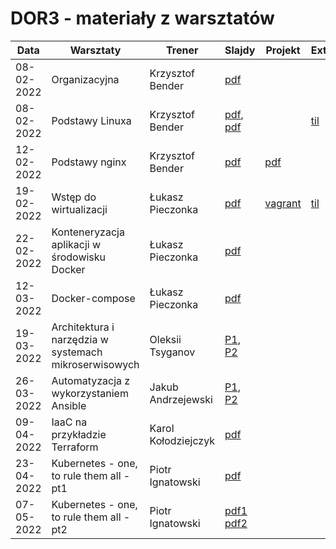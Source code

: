 # DOR3 - materiały z warsztatów

| Data       | Warsztaty                                             | Trener              | Slajdy                                                                                      | Projekt | Extra |
|------------|-------------------------------------------------------|---------------------|---------------------------------------------------------------------------------------------| ------- | ----- |
| 08-02-2022 | Organizacyjna                                         | Krzysztof Bender    | [pdf](./slides/iSA_DOR3_organizacyjna.pdf)                                                  | | |
| 08-02-2022 | Podstawy Linuxa                                       | Krzysztof Bender    | [pdf](./slides/Podstawy%20Linux%20Cz.1.pdf), [pdf](./slides/Podstawy%20Linux%20Cz.%202.pdf) | |[til](https://github.com/infoshareacademy/dor3-til/blob/master/linux.md)|
| 12-02-2022 | Podstawy nginx                                        | Krzysztof Bender    | [pdf](./slides/Podstawy%20Nginx.pdf)                                                        |[pdf](./slides/Projekt%20-%20Podstawy%20Nginx_Linux.pdf) | |
| 19-02-2022 | Wstęp do wirtualizacji                                | Łukasz Pieczonka    | [pdf](./slides/Wstęp%20do%20wirtualzacji.pdf)                                               | [vagrant](./vagrant) |[til](https://github.com/infoshareacademy/dor3-til/blob/master/vagrant.md)|
| 22-02-2022 | Konteneryzacja aplikacji w środowisku Docker          | Łukasz Pieczonka    | [pdf](./slides/Konteneryzacja%20aplikacji%20w%20środowisku%20Docker.pdf)                    |  |  |
| 12-03-2022 | Docker-compose                                        | Łukasz Pieczonka    | [pdf](./slides/Docker-compose.pdf)                                                          |  |  |
| 19-03-2022 | Architektura i narzędzia w systemach mikroserwisowych | Oleksii Tsyganov    | [P1](./slides/Microservices_arch_p1.pdf), [P2](./slides/Microservices_arch_p2.pdf)          |  |  |
| 26-03-2022 | Automatyzacja z wykorzystaniem Ansible                | Jakub Andrzejewski  | [P1](./slides/DevOps-Ansible_1.pdf), [P2](./slides/DevOps-Ansible_2.pdf)                    |  |  |
| 09-04-2022 | IaaC na przykładzie Terraform                         | Karol Kołodziejczyk | [pdf](./slides/DevOps-Terraform-DOR3.pdf)                                                   |  |  |
| 23-04-2022 | Kubernetes - one, to rule them all - pt1              | Piotr Ignatowski    | [pdf](./slides/dor3-kubernetes-1.pdf)                                                       | | | 
| 07-05-2022 | Kubernetes - one, to rule them all - pt2              | Piotr Ignatowski    | [pdf1](./slides/dor3-kubernetes-2.pdf) [pdf2](./slides/dor3-kubernetes-3.pdf)               | | |


